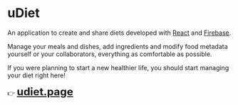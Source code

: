 # uDiet

An application to create and share diets developed with [React](https://es.reactjs.org/ "React") and [Firebase](https://firebase.google.com/ "firebase").

Manage your meals and dishes, add ingredients and modify food metadata yourself or your collaborators, everything as comfortable as possible.

If you were planning to start a new healthier life, you should start managing your diet right here!

:point_right: <font size="5">**[udiet.page](https://udiet.page "udiet.page")** </font>
